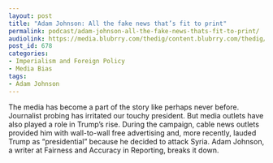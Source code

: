 ```yaml
---
layout: post
title: "Adam Johnson: All the fake news that’s fit to print"
permalink: podcast/adam-johnson-all-the-fake-news-thats-fit-to-print/
audiolink: https://media.blubrry.com/thedig/content.blubrry.com/thedig/The_Dig_-_EP_23_-_Johnson.mp3
post_id: 678
categories: 
- Imperialism and Foreign Policy
- Media Bias
tags: 
- Adam Johnson
---
```


The media has become a part of the story like perhaps never before. Journalist probing has irritated our touchy president. But media outlets have also played a role in Trump’s rise. During the campaign, cable news outlets provided him with wall-to-wall free advertising and, more recently, lauded Trump as “presidential” because he decided to attack Syria. Adam Johnson, a writer at Fairness and Accuracy in Reporting, breaks it down.